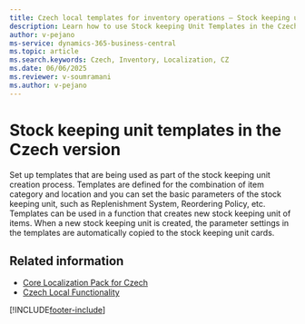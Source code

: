 ```yaml
---
title: Czech local templates for inventory operations – Stock keeping unit templates
description: Learn how to use Stock keeping Unit Templates in the Czech version of Business Central to streamline inventory operations.
author: v-pejano
ms-service: dynamics-365-business-central
ms.topic: article
ms.search.keywords: Czech, Inventory, Localization, CZ
ms.date: 06/06/2025
ms.reviewer: v-soumramani
ms.author: v-pejano
---
```


# Stock keeping unit templates in the Czech version

Set up templates that are being used as part of the stock keeping unit creation process.
Templates are defined for the combination of item category and location and you can set the basic parameters of the stock keeping unit, such as Replenishment System, Reordering Policy, etc.
Templates can be used in a function that creates new stock keeping unit of items. When a new stock keeping unit is created, the parameter settings in the templates are automatically copied to the stock keeping unit cards.

## Related information

- [Core Localization Pack for Czech](ui-extensions-core-localization-pack-cz.md)  
- [Czech Local Functionality](czech-local-functionality.md)  

[!INCLUDE[footer-include](../../includes/footer-banner.md)]
